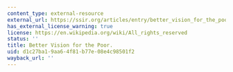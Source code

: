 ```yaml
---
content_type: external-resource
external_url: https://ssir.org/articles/entry/better_vision_for_the_poor
has_external_license_warning: true
license: https://en.wikipedia.org/wiki/All_rights_reserved
status: ''
title: Better Vision for the Poor.
uid: d1c27ba1-9aa6-4f81-b77e-08e4c98501f2
wayback_url: ''
---
```

